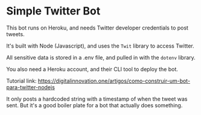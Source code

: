 # Simple Twitter Bot

This bot runs on Heroku, and needs Twitter developer credentials to post tweets. 

It's built with Node (Javascript), and uses the `Twit` library to access Twitter. 

All sensitive data is stored in a .env file, and pulled in with the `dotenv` library. 

You also need a Heroku account, and their CLI tool to deploy the bot. 

Tutorial link: https://digitalinnovation.one/artigos/como-construir-um-bot-para-twitter-nodejs

It only posts a hardcoded string with a timestamp of when the tweet was sent. But it's a good boiler plate for a bot that actually does something. 


